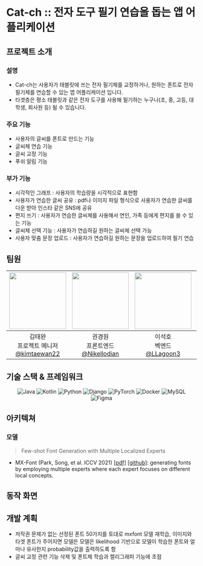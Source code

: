# Cat-ch :: 전자 도구 필기 연습을 돕는 앱 어플리케이션 


## 프로젝트 소개
### 설명
* Cat-ch는 사용자가 태블릿에 쓰는 전자 필기체를 교정하거나, 원하는 폰트로 전자 필기체를 연습할 수 있는 앱 어플리케이션 입니다.
* 타겟층은 평소 태블릿과 같은 전자 도구를 사용해 필기하는 누구나(초, 중, 고등, 대학생, 회사원 등) 될 수 있습니다.

### 주요 기능
* 사용자의 글씨를 폰트로 만드는 기능
* 글씨체 연습 기능
* 글씨 교정 기능
* 푸쉬 알림 기능

### 부가 기능
* 시각적인 그래프 : 사용자의 학습량을 시각적으로 표현함
* 사용자가 연습한 글씨 공유 : pdf나 이미지 파일 형식으로 사용자가 연습한 글씨를 다운 받아 인스타 같은 SNS에 공유
* 편지 쓰기 : 사용자가 연습한 글씨체를 사용해서 연인, 가족 등에게 편지를 쓸 수 있는 기능
* 글씨체 선택 기능 : 사용자가 연습하길 원하는 글씨체 선택 가능
* 사용자 맞춤 문장 업로드 : 사용자가 연습하길 원하는 문장을 업로드하여 필기 연습
  


## 팀원
|<img src="https://avatars.githubusercontent.com/u/85469656?v=4" width="150" height="150"/>|<img src="https://avatars.githubusercontent.com/u/74997175?v=4" width="150" height="150"/>|<img src="https://avatars.githubusercontent.com/u/115124830?v=4" width="150" height="150"/>|<img src="https://avatars.githubusercontent.com/u/100402802?v=4" width="150" height="150"/>|
|:-:|:-:|:-:|:-:|
|김태완<br/>프로젝트 메니저<br/>[@kimtaewan22](https://github.com/kimtaewan22)|권경원<br/>프론트엔드<br/>[@Nikellodian](https://github.com/Nikellodian)|이석호<br/>벡엔드<br/>[@LLagoon3](https://github.com/LLagoon3)|윤경민<br/>인공지능<br/>[@YoonTree](https://github.com/YoonTree)|


## 기술 스택 & 프레임워크
<div align="center">

![Java](https://img.shields.io/badge/Java-%23ED8B00.svg?style=for-the-badge&logo=java&logoColor=white) 
![Kotlin](https://img.shields.io/badge/Kotlin-%230095D5.svg?style=for-the-badge&logo=kotlin&logoColor=white) 
![Python](https://img.shields.io/badge/Python-%233776AB.svg?style=for-the-badge&logo=python&logoColor=white) 
![Django](https://img.shields.io/badge/Django-%23092E20.svg?style=for-the-badge&logo=django&logoColor=white) 
![PyTorch](https://img.shields.io/badge/PyTorch-%23EE4C2C.svg?style=for-the-badge&logo=pytorch&logoColor=white) 
![Docker](https://img.shields.io/badge/Docker-%230db7ed.svg?style=for-the-badge&logo=docker&logoColor=white) 
![MySQL](https://img.shields.io/badge/MySQL-%2300f.svg?style=for-the-badge&logo=mysql&logoColor=white) 
![Figma](https://img.shields.io/badge/Figma-%23F24E1E.svg?style=for-the-badge&logo=figma&logoColor=white) 
</div>


## 아키텍쳐
### 모델
> Few-shot Font Generation with Multiple Localized Experts
- MX-Font (Park, Song, et al. ICCV 2021) [[pdf]](https://arxiv.org/abs/2104.00887) [[github]](https://github.com/clovaai/mxfont): generating fonts by employing multiple experts where each expert focuses on different local concepts.

## 동작 화면


## 개발 계획
- 저작권 문제가 없는 선정된 폰트 50가지를 토대로 mxfont 모델 재학습, 이미지와 타겟 폰트가 주어지면 모델은 모델은 likelihood 기반으로 모델이 학습한 폰트와 얼마나 유사한지 probability값을 출력하도록 함
- 글씨 교정 관련 기능 삭제 및 폰트체 학습과 캘리그래피 기능에 초점

